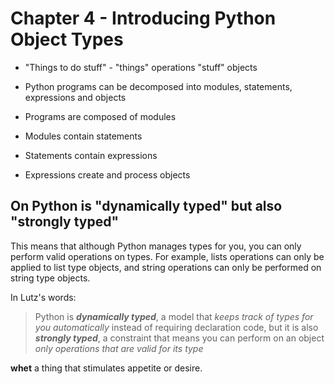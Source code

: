 
# Chapter 4 - Introducing Python Object Types

- "Things to do stuff" -
"things" operations
"stuff" objects


- Python programs can be decomposed into modules, statements, expressions and
objects

- Programs are composed of modules
- Modules contain statements
- Statements contain expressions
- Expressions create and process objects


## On Python is "dynamically typed" but also "strongly typed"

This means that although Python manages types for you, you can only perform
valid operations on types. For example, lists operations can only be applied to
list type objects, and string operations can only be performed on string type
objects.

In Lutz's words:

> Python is ***dynamically typed***, a model that *keeps track of types for you
automatically* instead of requiring declaration code, but it is also
***strongly typed***, a constraint that means you can perform on an object *only
operations that are valid for its type*

**whet** a thing that stimulates appetite or desire.
